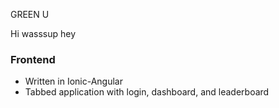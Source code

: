 GREEN U

Hi
wasssup
hey

### Frontend
- Written in Ionic-Angular
- Tabbed application with login, dashboard, and leaderboard
